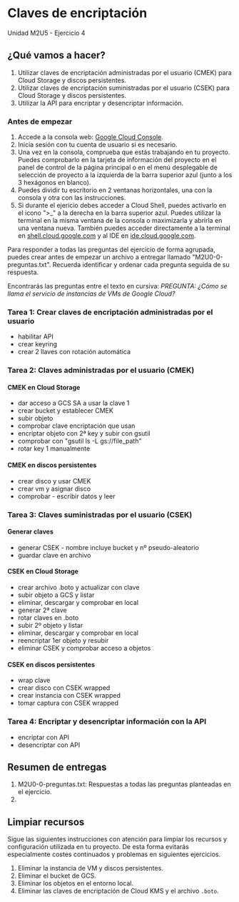 # Claves de encriptación
Unidad M2U5 - Ejercicio 4

## ¿Qué vamos a hacer?
1. Utilizar claves de encriptación administradas por el usuario (CMEK) para Cloud Storage y discos persistentes.
1. Utilizar claves de encriptación suministradas por el usuario (CSEK) para Cloud Storage y discos persistentes.
1. Utilizar la API para encriptar y desencriptar información.

### Antes de empezar
1. Accede a la consola web: [Google Cloud Console](https://console.cloud.google.com).
1. Inicia sesión con tu cuenta de usuario si es necesario.
1. Una vez en la consola, comprueba que estás trabajando en tu proyecto. Puedes comprobarlo en la tarjeta de información del proyecto en el panel de control de la página principal o en el menú desplegable de selección de proyecto a la izquierda de la barra superior azul (junto a los 3 hexágonos en blanco).
1. Puedes dividir tu escritorio en 2 ventanas horizontales, una con la consola y otra con las instrucciones.
1. Si durante el ejericio debes acceder a Cloud Shell, puedes activarlo en el icono ">_" a la derecha en la barra superior azul. Puedes utilizar la terminal en la misma ventana de la consola o maximizarla y abrirla en una ventana nueva. También puedes acceder directamente a la terminal en [shell.cloud.google.com](https://shell.cloud.google.com) y al IDE en [ide.cloud.google.com](https://ide.cloud.google.com/).

Para responder a todas las preguntas del ejercicio de forma agrupada, puedes crear antes de empezar un archivo a entregar llamado "M2U0-0-preguntas.txt". Recuerda identificar y ordenar cada pregunta seguida de su respuesta.

Encontrarás las preguntas entre el texto en cursiva: *PREGUNTA: ¿Cómo se llama el servicio de instancias de VMs de Google Cloud?*

### Tarea 1: Crear claves de encriptación administradas por el usuario
- habilitar API
- crear keyring
- crear 2 llaves con rotación automática

### Tarea 2: Claves administradas por el usuario (CMEK)

#### CMEK en Cloud Storage
- dar acceso a GCS SA a usar la clave 1
- crear bucket y establecer CMEK
- subir objeto
- comprobar clave encriptación que usan
- encriptar objeto con 2ª key y subir con gsutil
- comprobar con "gsutil ls -L gs://file_path"
- rotar key 1 manualmente

#### CMEK en discos persistentes
- crear disco y usar CMEK
- crear vm y asignar disco
- comprobar - escribir datos y leer

### Tarea 3: Claves suministradas por el usuario (CSEK)

#### Generar claves
- generar CSEK - nombre incluye bucket y nº pseudo-aleatorio
- guardar clave en archivo

#### CSEK en Cloud Storage
- crear archivo .boto y actualizar con clave
- subir objeto a GCS y listar
- eliminar, descargar y comprobar en local
- generar 2ª clave
- rotar claves en .boto
- subir 2º objeto y listar
- eliminar, descargar y comprobar en local
- reencriptar 1er objeto y resubir
- eliminar CSEK y comprobar acceso a objetos

#### CSEK en discos persistentes
- wrap clave
- crear disco con CSEK wrapped
- crear instancia con CSEK wrapped
- tomar captura con CSEK wrapped

### Tarea 4: Encriptar y desencriptar información con la API
- encriptar con API
- desencriptar con API

## Resumen de entregas
1. M2U0-0-preguntas.txt: Respuestas a todas las preguntas planteadas en el ejercicio.
1. [nombre de archivo]: descripción

## Limpiar recursos
Sigue las siguientes instrucciones con atención para limpiar los recursos y configuración utilizada en tu proyecto. De esta forma evitarás especialmente costes continuados y problemas en siguientes ejercicios.

1. Eliminar la instancia de VM y discos persistentes.
1. Eliminar el bucket de GCS.
1. Eliminar los objetos en el entorno local.
1. Eliminar las claves de encriptación de Cloud KMS y el archivo `.boto`.
